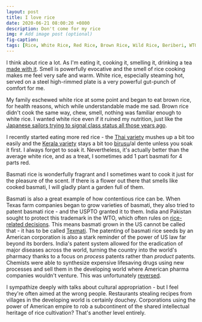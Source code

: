 ```yaml
---
layout: post
title: I love rice
date: 2020-06-21 08:00:20 +0800
description: Don't come for my rice
img: # Add image post (optional)
fig-caption: 
tags: [Rice, White Rice, Red Rice, Brown Rice, Wild Rice, Beriberi, WTO]
---
```


I think about rice a lot. As I'm eating it, cooking it, smelling it, drinking a tea [made with it](https://en.wikipedia.org/wiki/Genmaicha). Smell is powerfully evocative and the smell of rice cooking makes me feel very safe and warm. White rice, especially steaming hot, served on a steel high-rimmed plate is a very powerful gut-punch of comfort for me.

My family eschewed white rice at some point and began to eat brown rice, for health reasons, which while understandable made me sad. Brown rice didn't cook the same way, chew, smell, nothing was familiar enough to white rice. I wanted white rice even if it ruined my nutrition, just like the [Japanese sailors trying to signal class status all those years ago](https://medium.com/war-is-boring/eating-too-much-rice-almost-sank-the-japanese-navy-f985772c81a6).

I recently started eating more red rice - the [Thai variety](https://en.wikipedia.org/wiki/Red_Cargo_rice) mushes up a bit too easily and the [Kerala variety](https://en.wikipedia.org/wiki/Matta_rice) stays a bit too [birusu](https://en.wiktionary.org/wiki/%E0%B0%AC%E0%B0%BF%E0%B0%B0%E0%B1%81%E0%B0%B8%E0%B1%81)/al dente unless you soak it first. I always forget to soak it. Nevertheless, it's actually better than the average white rice, and as a treat, I sometimes add 1 part basmati for 4 parts red.

Basmati rice is wonderfully fragrant and I sometimes want to cook it just for the pleasure of the scent. If there is a flower out there that smells like cooked basmati, I will gladly plant a garden full of them.

Basmati is also a great example of how contentious rice can be. When Texas farm companies began to grow varieties of basmati, they also tried to patent basmati rice - and the USPTO granted it to them. India and Pakistan sought to protect this trademark in the WTO, which often rules on [rice-related decisions](https://www.npr.org/sections/money/2011/11/04/142016962/the-friday-podcast-how-fear-turned-a-surplus-into-scarcity). This means basmati grown in the US cannot be called that - it has to be called [Texmati](https://en.wikipedia.org/wiki/RiceTec#Basmati_patent_controversy). The patenting of basmati rice seeds by an American corporation is also a stark reminder of the power of US law far beyond its borders. India's patent system allowed for the eradication of major diseases across the world, turning the country into the world's pharmacy thanks to a focus on _process_ patents rather than _product_ patents. Chemists were able to synthesize expensive lifesaving drugs using new processes and sell them in the developing world where American pharma companies wouldn't venture. This was unfortunately [reversed](https://www.nytimes.com/2005/03/24/business/worldbusiness/india-adopts-patent-law-covering-pharmaceuticals.html).

I sympathize deeply with talks about cultural appropriation - but I feel they're often aimed at the wrong people. Restaurants stealing recipes from villages in the developing world is certainly douchey. Corporations using the power of American empire to rob a subcontinent of the shared intellectual heritage of rice cultivation? That's another level entirely.
